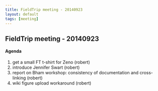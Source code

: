 ```yaml
---
title: FieldTrip meeting - 20140923
layout: default
tags: [meeting]
---
```


## FieldTrip meeting - 20140923

#### Agenda

 1.  get a small FT t-shirt for Zeno (robert)
 2.  introduce Jennifer Swart (robert)
 3.  report on Bham workshop: consistency of documentation and cross-linking (robert) 
 4.  wiki figure upload workaround (robert)
